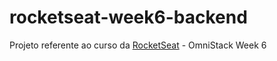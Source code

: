 # rocketseat-week6-backend

Projeto referente ao curso da [RocketSeat](https://rocketseat.com.br) - OmniStack Week 6

